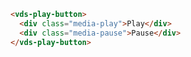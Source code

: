 <script>
import Docs from './_Docs.md';
</script>

<Docs>

```html copy|slot=usage
<vds-play-button>
  <div class="media-play">Play</div>
  <div class="media-pause">Pause</div>
</vds-play-button>
```

</Docs>
